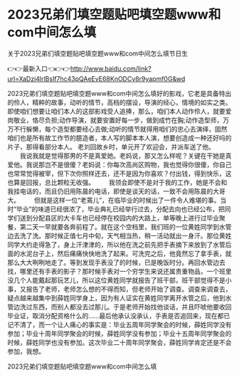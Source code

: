 # 2023兄弟们填空题贴吧填空题www和com中间怎么填
关于2023兄弟们填空题贴吧填空题www和com中间怎么填节日生

👉👉最新入口👈👉👉http://www.baidu.com/link?url=XaDzi4lrlBsIf7hc43pQAeEvE68KnODCy8r9yapmf0G&wd

2023兄弟们填空题贴吧填空题www和com中间怎么填好的影戏，它老是具备特出的伶人，精粹的故事，动听的情节，高档的摆设，导演的经心，情境的如实之类。即使咱们想要让咱们本人的这部影戏受人追捧，那么，咱们本人动作伶人，就要爱岗敬业，恪尽负担;动作导演，就要安置好每一步，做到成竹在胸;动作造型师，万万不行躲懒，每个造型都要经心去做;动听的情节就得用咱们的忠心去演绎，固然咱们也是所有故工作节的臆造者，本人写的脚本本人演，想要创造成一种还好吗的片子，那得看部分本人。
老刘回故乡时，单元开了欢迎会，并派车送了他。
　　我说我就是觉得那男的不是真爱她。老妈说，那又怎么样呢？关键在干她是真爱他。我说那岂不是很傻？老妈说：你每次高尚区购物，我也觉得你很傻，你自己也常常觉得被宰，但下次你照样还去，还不是因为你喜欢？付出钱，得到快乐，这也算是回报，总比颗粒无收强。
　　我领会即使不是对于我的工作，她是不会和我挂电话的，而且仍旧用陈晨的电话，即使是谈天的话，一致不会用陈晨的大哥大。
　　但就是这样一位“老蔫儿”，在临毕业的时候出了一件令人难堪的事。当时“毕业”的味道已经很浓了，毕业典礼已经举行过去，分配去向也已经公布，把同学们送到分配县区的大卡车也已经停在校园内的大路上，单等晚上进行过毕业聚餐，第二天一早就要各奔前程了。就在这个空档里，我们班的一位黄姓同学到水管边去洗了洗。那时候正值七月中旬，天气相当热，稍一活动就出一身汗。那位黄姓同学大约走得急了，身上汗津津的，所以他在洗之前先把手表摘下来放到了水管后面的水泥台子上，然后痛痛快快地洗了起来。可洗完之后，他竟然忘了拿手表，就那么大大咧咧地走了。等到发现手表没了的时候，已是晚饭时分。再回水管边去找，哪里还有手表的影子？那时候手表对一个穷学生来说还属贵重物品，一个班里没几个人能戴起那玩艺儿，所以这位黄姓同学就报告了班干部，班干部觉得不是小事，又报告了老师，老师怎么想的不得而知，但老师开始了调查。调查来调查去，疑点越来越集中到薛姓同学身上，因为有人证实在黄姓同学离开水管之后，他到水管边洗过东西，而别人都没去过那儿。于是老师开始找他谈话，并且吓唬他要收回毕业证，取消分配资格什么的……最后他承认没承认，手表是否追回来，现在都已记不清了，而一个让人痛心的事实是：毕业五周年同学聚会的时候，薛姓同学没有参加；毕业十周年同学聚会的时候，薛姓同学没有参加；毕业十五周年同学聚会的时候，薛姓同学也没有参加。这次毕业二十周年同学聚会，薛姓同学肯定还是不会参加，我想。

2023兄弟们填空题贴吧填空题www和com中间怎么填
